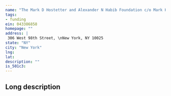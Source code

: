 ```yaml
---
name: "The Mark D Hostetter and Alexander N Habib Foundation c/o Mark Hostetter Esq"
tags:
- funding
ein: 043386858
homepage: ""
address: |
 306 West 98th Street, \nNew York, NY 10025
state: "NY"
city: "New York"
lng: 
lat: 
description: ""
is_501c3: 
---
```


## Long description


